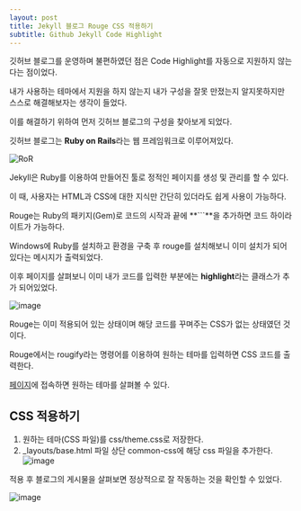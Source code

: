 ```yaml
---
layout: post
title: Jekyll 블로그 Rouge CSS 적용하기
subtitle: Github Jekyll Code Highlight
---
```


깃허브 블로그를 운영하며 불편하였던 점은 Code Highlight를 자동으로 지원하지 않는다는 점이었다.

내가 사용하는 테마에서 지원을 하지 않는지 내가 구성을 잘못 만졌는지 알지못하지만 스스로 해결해보자는 생각이 들었다.

이를 해결하기 위하여 먼저 깃허브 블로그의 구성을 찾아보게 되었다.

깃허브 블로그는 **Ruby on Rails**라는 웹 프레임워크로 이루어져있다.

![RoR](https://www.edureka.co/blog/wp-content/uploads/2019/02/What-is-Ruby-on-Rails-1.png)

Jekyll은 Ruby를 이용하여 만들어진 툴로 정적인 페이지를 생성 및 관리를 할 수 있다.

이 때, 사용자는 HTML과 CSS에 대한 지식만 간단히 있더라도 쉽게 사용이 가능하다.

Rouge는 Ruby의 패키지(Gem)로 코드의 시작과 끝에 **```**을 추가하면 코드 하이라이트가 가능하다.

Windows에 Ruby를 설치하고 환경을 구축 후 rouge를 설치해보니 이미 설치가 되어있다는 메시지가 출력되었다.

이후 페이지를 살펴보니 이미 내가 코드를 입력한 부분에는 **highlight**라는 클래스가 추가 되어있었다.

![image](https://user-images.githubusercontent.com/50393277/66201383-30f4f980-e6de-11e9-8be7-f00133310827.png)

Rouge는 이미 적용되어 있는 상태이며 해당 코드를 꾸며주는 CSS가 없는 상태였던 것이다.

Rouge에서는 rougify라는 명령어를 이용하여 원하는 테마를 입력하면 CSS 코드를 출력한다.

[페이지](https://spsarolkar.github.io/rouge-theme-preview/)에 접속하면 원하는 테마를 살펴볼 수 있다.

## CSS 적용하기

1. 원하는 테마(CSS 파일)를 css/theme.css로 저장한다.
2. _layouts/base.html 파일 상단 common-css에 해당 css 파일을 추가한다.
   ![image](https://user-images.githubusercontent.com/50393277/66201633-c2646b80-e6de-11e9-8bb7-ca1f98bbde87.png)

적용 후 블로그의 게시물을 살펴보면 정상적으로 잘 작동하는 것을 확인할 수 있었다.

![image](https://user-images.githubusercontent.com/50393277/66201692-df00a380-e6de-11e9-8492-06122637e3f7.png)
